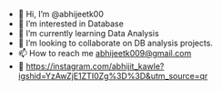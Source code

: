 - 👋 Hi, I’m @abhijeetk00
- 👀 I’m interested in Database
- 🌱 I’m currently learning Data Analysis
- 💞️ I’m looking to collaborate on DB analysis projects.
- 📫 How to reach me abhijeetk009@gmail.com
- 📸 https://instagram.com/abhijit_kawle?igshid=YzAwZjE1ZTI0Zg%3D%3D&utm_source=qr

<!---
abhijeetk009/abhijeetk009 is a ✨ special ✨ repository because its `README.md` (this file) appears on your GitHub profile.
You can click the Preview link to take a look at your changes.
--->
